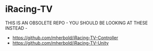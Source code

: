 # iRacing-TV
 
THIS IS AN OBSOLETE REPO - YOU SHOULD BE LOOKING AT THESE INSTEAD -

* https://github.com/mherbold/iRacing-TV-Controller
* https://github.com/mherbold/iRacing-TV-Unity
